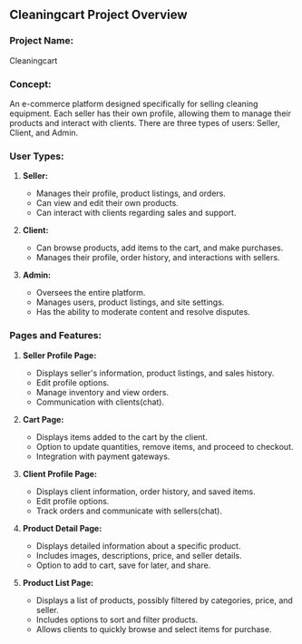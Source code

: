 
## Cleaningcart Project Overview

### **Project Name:**  

Cleaningcart

### **Concept:**  

An e-commerce platform designed specifically for selling cleaning equipment. Each seller has their own profile, allowing them to manage their products and interact with clients. There are three types of users: Seller, Client, and Admin.

### **User Types:**

1. **Seller:**  
   - Manages their profile, product listings, and orders.
   - Can view and edit their own products.
   - Can interact with clients regarding sales and support.

2. **Client:**  
   - Can browse products, add items to the cart, and make purchases.
   - Manages their profile, order history, and interactions with sellers.

3. **Admin:**  
   - Oversees the entire platform.
   - Manages users, product listings, and site settings.
   - Has the ability to moderate content and resolve disputes.

### **Pages and Features:**

1. **Seller Profile Page:**
   - Displays seller's information, product listings, and sales history.
   - Edit profile options.
   - Manage inventory and view orders.
   - Communication with clients(chat).

2. **Cart Page:**
   - Displays items added to the cart by the client.
   - Option to update quantities, remove items, and proceed to checkout.
   - Integration with payment gateways.

3. **Client Profile Page:**
   - Displays client information, order history, and saved items.
   - Edit profile options.
   - Track orders and communicate with sellers(chat).

4. **Product Detail Page:**
   - Displays detailed information about a specific product.
   - Includes images, descriptions, price, and seller details.
   - Option to add to cart, save for later, and share.

5. **Product List Page:**
   - Displays a list of products, possibly filtered by categories, price, and seller.
   - Includes options to sort and filter products.
   - Allows clients to quickly browse and select items for purchase.
